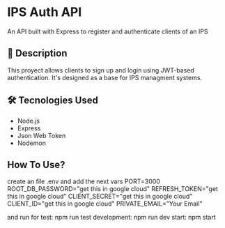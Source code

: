 # IPS Auth API

An API built with Express to register and authenticate clients of  an IPS

## 🚀 Description

This proyect allows clients to sign up and login using JWT-based authentication. It's designed as a base  for IPS managment systems.

## 🛠️ Tecnologies Used

- Node.js
- Express
- Json Web Token
- Nodemon

## How To Use?

create an file .env and add the next vars
PORT=3000
ROOT_DB_PASSWORD="get this in google cloud"
REFRESH_TOKEN="get this in google cloud"
CLIENT_SECRET="get this in google cloud"
CLIENT_ID="get this in google cloud"
PRIVATE_EMAIL="Your Email"

and run for
 test: npm run test
 development: npm run dev
 start: npm start

